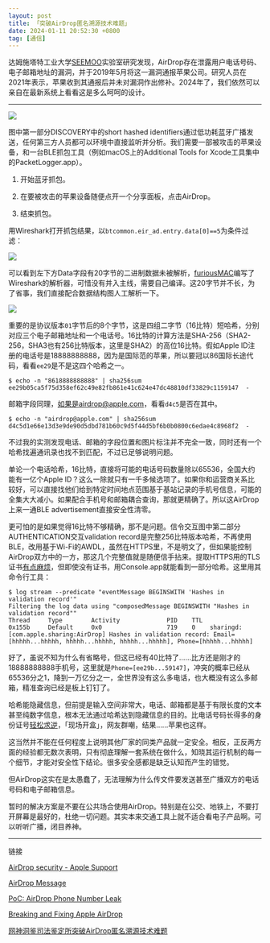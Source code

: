 ```yaml
---
layout: post
title: 「突破AirDrop匿名溯源技术难题」
date: 2024-01-11 20:52:30 +0800
tag: [通信]
---
```


达姆施塔特工业大学[SEEMOO](https://www.seemoo.tu-darmstadt.de)实验室研究发现，AirDrop存在泄露用户电话号码、电子邮箱地址的漏洞，并于2019年5月将这一漏洞通报苹果公司。研究人员在2021年表示，苹果收到其通报后并未对漏洞作出修补。2024年了，我们依然可以亲自在最新系统上看看这是多么呵呵的设计。

***

![](/styles/images/airdrop-msc.avif)

图中第一部分DISCOVERY中的short hashed identifiers通过低功耗蓝牙广播发送，任何第三方人员都可以环境中直接监听并分析。我们需要一部被攻击的苹果设备，和一台BLE抓包工具（例如macOS上的Additional Tools for Xcode工具集中的PacketLogger.app）。

1. 开始蓝牙抓包。

2. 在要被攻击的苹果设备随便点开一个分享面板，点击AirDrop。

3. 结束抓包。

用Wireshark打开抓包结果，以`btcommon.eir_ad.entry.data[0]==5`为条件过滤：

![](/styles/images/airdrop-packet.avif)

可以看到左下方Data字段有20字节的二进制数据未被解析，[furiousMAC](https://hub.nuaa.cf/furiousMAC/continuity/blob/master/dissector/)编写了Wireshark的解析器，可惜没有并入主线，需要自己编译。这20字节并不长，为了省事，我们直接配合数据结构图人工解析一下。

![](/styles/images/airdrop-define.png.avif)

重要的是协议版本`01`字节后的8个字节，这是四组二字节（16比特）短哈希，分别对应三个电子邮箱地址和一个电话号。16比特的计算方法是SHA-256（SHA2-256，SHA3也有256比特版本，这里是SHA2）的高位16比特。假如Apple ID注册的电话号是18888888888，因为是国际范的苹果，所以要冠以86国际长途代码，看看`ee29`是不是这四个哈希之一。

```
$ echo -n "8618888888888" | sha256sum
ee29b05ca5f75d358ef62c49e82fb861e41c624e47dc48810df33829c1159147  -
```

邮箱字段同理，如果是airdrop@apple.com，看看`d4c5`是否在其中。

```
$ echo -n "airdrop@apple.com" | sha256sum
d4c5d1e66e13d3e9de90d5dbd781b60c9d5f44d5bf6b0b0800c6edae4c8968f2  -
```

不过我的实测发现电话、邮箱的字段位置和图片标注并不完全一致，同时还有一个哈希找遍通讯录也找不到匹配，不过已足够说明问题。

单论一个电话哈希，16比特，直接将可能的电话号码数量除以65536，全国大约能有一亿个Apple ID？这么一除就只有一千多候选项了。如果你和运营商关系比较好，可以直接找他们给到特定时间地点范围基于基站记录的手机号信息，可能的全集大大减小。如果配合手机号和邮箱耦合查询，那就更精确了。所以这AirDrop上来一通BLE advertisement直接安全性清零。

更可怕的是如果觉得16比特不够精确，那不是问题。信令交互图中第二部分AUTHENTICATION交互validation record是完整256比特版本哈希，不再使用BLE，改用基于Wi-Fi的AWDL，虽然在HTTPS里，不是明文了，但如果能控制AirDrop双方中的一方，那这几个完整值就是随便信手拈来。提取HTTPS用的TLS证书[有点麻烦](https://github.com/seemoo-lab/airdrop-keychain-extractor)，但即使没有证书，用Console.app就能看到一部分哈希。这里用其命令行工具：

```
$ log stream --predicate "eventMessage BEGINSWITH 'Hashes in validation record'"
Filtering the log data using "composedMessage BEGINSWITH "Hashes in validation record""
Thread     Type        Activity             PID    TTL  
0x155b     Default     0x0                  719    0    sharingd: [com.apple.sharing:AirDrop] Hashes in validation record: Email=[hhhhh...hhhhh, hhhhh...hhhhh, hhhhh...hhhhh], Phone=[hhhhh...hhhhh]
```

好了，虽说不知为什么有省略号，但这已经有40比特了……比方还是刚才的18888888888手机号，这里就是`Phone=[ee29b...59147]`，冲突的概率已经从65536分之1，降到一万亿分之一，全世界没有这么多电话，也大概没有这么多邮箱，精准查询已经是板上钉钉了。

哈希能隐藏信息，但前提是输入空间非常大，电话、邮箱都是基于有限长度的文本甚至纯数字信息，根本无法通过哈希达到隐藏信息的目的。比电话号码长得多的身份证号[轻松求逆](https://www.zhihu.com/question/598323969)，「现场开盒」，网友群嘲，结果……苹果也这样。

这当然并不能在任何程度上说明其他厂家的同类产品就一定安全。相反，正反两方面的经验都无数次表明，只有彻底理解一套系统在做什么，知晓其运行机制的每一个细节，才能对安全性下结论。很多安全感都是缺乏认知而产生的错觉。

但AirDrop这实在是太愚蠢了，无法理解为什么传文件要发送甚至广播双方的电话号码和电子邮箱信息。

暂时的解决方案是不要在公共场合使用AirDrop。特别是在公交、地铁上，不要打开屏幕是最好的，杜绝一切问题。其实本来交通工具上就不适合看电子产品啊。可以听听广播，闭目养神。

***

链接

[AirDrop security - Apple Support](https://support.apple.com/guide/security/airdrop-security-sec2261183f4/web)

[AirDrop Message](https://github.com/furiousMAC/continuity/blob/master/messages/airdrop.md)

[PoC: AirDrop Phone Number Leak](https://github.com/seemoo-lab/opendrop/blob/poc-phonenumber-leak/README.PoC.md)

[Breaking and Fixing Apple AirDrop](https://privatedrop.github.io)

[网神洞鉴司法鉴定所突破AirDrop匿名溯源技术难题](https://sfj.beijing.gov.cn/sfj/sfdt/ywdt82/flfw93/436331732/index.html)
